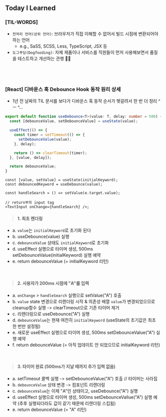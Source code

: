 ## Today I Learned

### [TIL-WORDS]

- `전처리 언어(상위 언어)`: 브라우저가 직접 이해할 수 없어서 빌드 시점에 변환되어야 하는 언어
  - e.g., SaSS, SCSS, Less, TypeScript, JSX 등
- `도그푸딩(Dogfooding)`: 자체 제품이나 서비스를 직원들이 먼저 사용해보면서 품질을 테스트하고 개선하는 관행 🐶🥣

## <br/>

### [React] 디바운스 훅 Debounce Hook 동작 원리 상세

- 1년 전 날짜의 TIL 문서를 보다가 디바운스 훅 동작 순서가 헷갈려서 한 번 더 정리 ^ㅡ ^...

```ts
export default function useDebounce<T>(value: T, delay: number = 500) {
  const [debounceValue, setDebounceValue] = useState(value);

  useEffect(() => {
    const timer = setTimeout(() => {
      setDebounceValue(value);
    }, delay);

    return () => clearTimeout(timer);
  }, [value, delay]);

  return debounceValue;
}
```

```tsx
const [value, setValue] = useState(initialKeyword);
const debouncedKeyword = useDebounce(value);

const handleSearch = () => setValue(e.target.value);

// return부의 input tag
<TextInput onChange={handleSearch} />;
```

> #### 1. 최초 렌더링

- a. `value`는 `initialKeyword`로 초기화 된다
- b. useDebounce(value) 실행
- c. `debounceValue` 상태도 `initialKeyword`로 초기화
- d. useEffect 실행으로 타이머 생성, 500ms setDebounceValue(initialKeyword) 실행 예약
- e. return debounceValue (= initialKeyword 리턴)

<br />

> #### 2. 사용자가 200ms 시점에 "A"를 입력

- a. `onChange` > `handleSearch` 실행으로 setValue("A") 호출
- b. `value` state 변경으로 리렌더링 시작 & 의존성 배열 `value`가 변경되었으므로 cleanup함수 실행 -> clearTimeout으로 기존 타이머 제거
- c. 리렌더링으로 useDebounce("A") 실행
- d. `debounceValue`는 현재 여전히 `initialKeyword` (useState의 초기값은 최초 한 번만 설정됨)
- e. 새로운 useEffect 실행으로 타이머 생성, 500ms setDebounceValue("A") 실행 예약
- f. return debounceValue (= 아직 업데이트 안 되었으므로 initialKeyword 리턴)

<br />

> #### 3. 타이머 완료 (500ms가 지날 때까지 추가 입력 없음)

- a. setTimeout 콜백 실행 -> setDebounceValue("A") 호출 // 타이머는 사라짐
- b. `debounceValue` 상태 변경 -> 컴포넌트 리렌더링
- c. `debounceValue`는 이제 "A"인 상태이고, useDebounce("A") 실행
- d. useEffect 실행으로 타이머 생성, 500ms setDebounceVallue("A") 실행 예약 (추후 실행되더라도 값이 같기 때문에 리렌더링 스킵됨)
- e. return debounceValue (= "A" 리턴)
